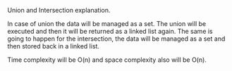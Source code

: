 Union and Intersection explanation.

In case of union the data will be managed as a set. The union will be executed and then
it will be returned as a linked list again. The same is going to happen for the
intersection, the data will be managed as a set and then stored back in a linked list.

Time complexity will be O(n) and space complexity also will be O(n).